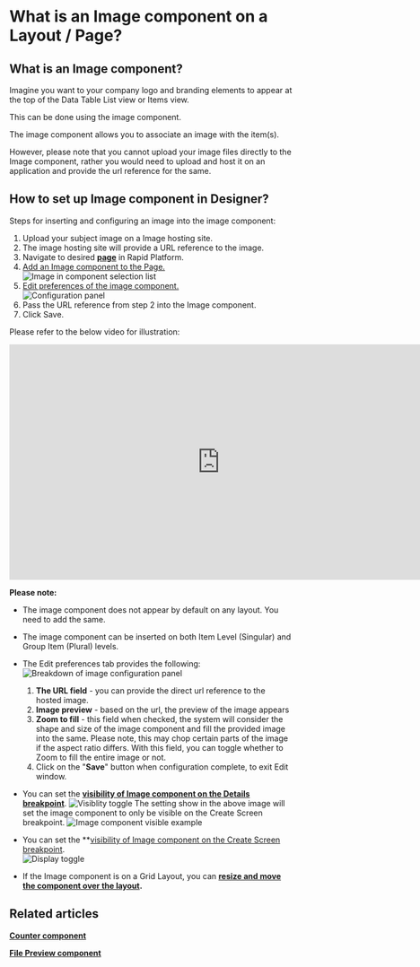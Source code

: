 # What is an Image component on a Layout / Page?

## **What is an Image component?**

Imagine you want to your company logo and branding elements to appear at the top of the Data Table List view or Items view.

This can be done using the image component.

The image component allows you to associate an image with the item(s).

However, please note that you cannot upload your image files directly to the Image component, rather you would need to upload and host it on an application and provide the url reference for the same.

## **How to set up Image component in Designer?**

Steps for inserting and configuring an image into the image component:

1. Upload your subject image on a Image hosting site.
2. The image hosting site will provide a URL reference to the image.
3. Navigate to desired [**page**](https://docs.rapidplatform.com/books/glossary/page/page-layout-and-component "Page, layout and component") in Rapid Platform.
4. [Add an Image component to the Page.](https://docs.rapidplatform.com/books/experiences/page/how-to-add-a-component-to-a-layout-page "How to add a component to a Layout / Page?")   
    ![Image in component selection list](<Image in component selection list.png>)
5. [Edit preferences of the image component.](https://docs.rapidplatform.com/books/experiences/page/how-to-configure-update-component-properties "How to configure / update component properties?")   
    ![Configuration panel](<Configuration panel.png>)
6. Pass the URL reference from step 2 into the Image component.
7. Click Save.

Please refer to the below video for illustration:

<iframe allowfullscreen="allowfullscreen" frameborder="0" height="420" src="https://www.youtube.com/embed/Ew19myYqrgQ?si=sYXE0Pf_QJpMVh-5" title="YouTube video player" width="750"></iframe>

**Please note:**

- The image component does not appear by default on any layout. You need to add the same.
- The image component can be inserted on both Item Level (Singular) and Group Item (Plural) levels.
- The Edit preferences tab provides the following:  
    ![Breakdown of image configuration panel](<Breakdown of image configuration panel.png>)
    1. **The URL field** - you can provide the direct url reference to the hosted image.
    2. **Image preview** - based on the url, the preview of the image appears
    3. **Zoom to fill** - this field when checked, the system will consider the shape and size of the image component and fill the provided image into the same. Please note, this may chop certain parts of the image if the aspect ratio differs. With this field, you can toggle whether to Zoom to fill the entire image or not.
    4. Click on the "**Save**" button when configuration complete, to exit Edit window.
- You can set the [**visibility of Image component on the Details breakpoint**](https://docs.rapidplatform.com/books/experiences/page/how-to-set-a-component-to-be-visible-hidden-on-item-details-and-create-breakpoints "How to set a component to be visible / hidden on 'Item Details' and 'Create' breakpoints?").
    ![Visiblity toggle](<../Visiblity toggle.png>)
    The setting show in the above image will set the image component to only be visible on the Create Screen breakpoint.
    ![Image component visible example](<Image component visible example.png>)

- You can set the **[visibility of Image component on the Create Screen breakpoint](https://docs.rapidplatform.com/books/experiences/page/how-to-set-a-component-to-be-visible-hidden-on-item-details-and-create-breakpoints "How to set a component to be visible / hidden on 'Item Details' and 'Create' breakpoints?").   
    ![Display toggle](<../Display toggle.png>)
    
- If the Image component is on a Grid Layout, you can **[resize and move the component over the layout](https://docs.rapidplatform.com/books/experiences/page/how-to-arrange-a-component-on-grid-layout "How to arrange a component on Grid layout?").**

## **Related articles**

[**Counter component**](https://docs.rapidplatform.com/books/experiences/page/what-is-a-counter-component-on-a-layout-page "What is a Counter component on a Layout / Page?")

[**File Preview component**](https://docs.rapidplatform.com/books/experiences/page/what-is-a-file-preview-component-on-a-layout-page "What is a File Preview component on a Layout / Page?")
